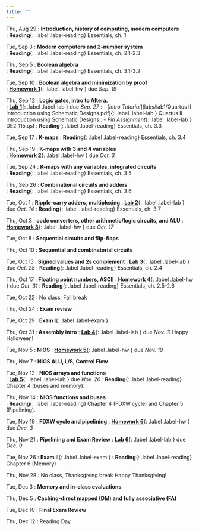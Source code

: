 ```yaml
---
title: ""
---
```


<!--- CS 231 Intro to Computer Organization --->


Thu, Aug 29
: **Introduction, history of computing, modern computers**  
: **Reading**{: .label .label-reading} Essentials, ch. 1

Tue, Sep 3
: **Modern computers and 2-number system**  
: **Reading**{: .label .label-reading} Essentials, ch. 2.1-2.3

Thu, Sep 5
: **Boolean algebra**  
: **Reading**{: .label .label-reading} Essentials, ch. 3.1-3.2

Tue, Sep 10
: **Boolean algebra and minimization by proof**  
: [**Homework 1**](homework/hw1.pdf){: .label .label-hw } due *Sep. 19*

Thu, Sep 12
: **Logic gates, intro to Altera.**  
: [**Lab 1**](labs/lab1/lab1.pdf){: .label .label-lab } due *Sep. 27*
: - [*Intro Tutorial*](labs/lab1/Quartus II Introduction using Schematic Designs.pdf){: .label .label-lab } Quartus II Introduction using Schematic Designs
: - [*Pin Assignment*](labs/lab1/DE2_115.qsf){: .label .label-lab } DE2_115.qsf
: **Reading**{: .label .label-reading} Essentials, ch. 3.3

Tue, Sep 17
: **K-maps**
: **Reading**{: .label .label-reading} Essentials, ch. 3.4

Thu, Sep 19
: **K-maps with 3 and 4 variables**  
: [**Homework 2**](homework/hw2){: .label .label-hw } due *Oct. 3*

Tue, Sep 24
: **K-maps with any variables, integrated circuits**  
: **Reading**{: .label .label-reading} Essentials, ch. 3.5

Thu, Sep 26
: **Combinational circuits and adders**  
: **Reading**{: .label .label-reading} Essentials, ch. 3.6

Tue, Oct 1 
: **Ripple-carry adders, multiplexing** 
: [**Lab 2**](labs/lab2/){: .label .label-lab } due *Oct. 14*
: **Reading**{: .label .label-reading} Essentials, ch. 3.7
  
Thu, Oct 3
: **code converters, other arithmetic/logic circuits, and ALU** 
: [**Homework 3**](homework/hw3){: .label .label-hw } due *Oct. 17*

Tue, Oct 8
: **Sequential circuits and flip-flops**  

Thu, Oct 10
: **Sequential and combinatorial circuits**  

Tue, Oct 15
: **Signed values and 2s complement** 
: [**Lab 3**](labs/lab3/){: .label .label-lab } due *Oct. 25*
: **Reading**{: .label .label-reading} Essentials, ch. 2.4

Thu, Oct 17
: **Floating point numbers, ASCII** 
: [**Homework 4**](homework/hw4){: .label .label-hw } due *Oct. 31*
: **Reading**{: .label .label-reading} Essentials, ch. 2.5-2.6

Tue, Oct 22
: No class, Fall break

Thu, Oct 24
: **Exam review**  

Tue, Oct 29
: **Exam I**{: .label .label-exam }

Thu, Oct 31
: **Assembly intro**
: [**Lab 4**](labs/lab4/){: .label .label-lab } due *Nov. 11*
Happy Halloween!

Tue, Nov 5
: **NIOS** 
: [**Homework 5**](homework/hw5){: .label .label-hw } due *Nov. 19*

Thu, Nov 7
: **NIOS ALU, L/S, Control Flow** 

Tue, Nov 12
: **NIOS arrays and functions**  
: [**Lab 5**](labs/lab5/){: .label .label-lab } due *Nov. 20*
: **Reading**{: .label .label-reading} Chapter 4 (buses and memory).

Thu, Nov 14
: **NIOS functions and buses**  
: **Reading**{: .label .label-reading} Chapter 4 (FDXW cycle) and Chapter 5 (Pipelining).

Tue, Nov 19
: **FDXW cycle and pipelining**
: [**Homework 6**](homework/hw6){: .label .label-hw } due *Dec. 3*

Thu, Nov 21
: **Pipelining and Exam Review**
: [**Lab 6**](labs/lab6/){: .label .label-lab } due *Dec. 9*

Tue, Nov 26
: **Exam II**{: .label .label-exam }
: **Reading**{: .label .label-reading} Chapter 6 (Memory)

Thu, Nov 28
: No class, Thanksgiving break
Happy Thanksgiving!

Tue, Dec 3
: **Memory and in-class evaluations**

Thu, Dec 5
: **Caching-direct mapped (DM) and fully associative (FA)**

Tue, Dec 10
: **Final Exam Review**  

Thu, Dec 12
: Reading Day